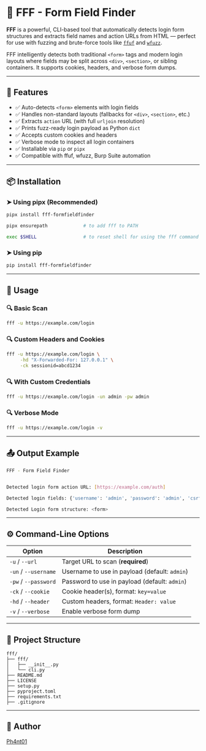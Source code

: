 # 🔐 FFF - Form Field Finder

**FFF** is a powerful, CLI-based tool that automatically detects login form structures and extracts field names and action URLs from HTML — perfect for use with fuzzing and brute-force tools like [`ffuf`](https://github.com/ffuf/ffuf) and [`wfuzz`](https://github.com/xmendez/wfuzz).

FFF intelligently detects both traditional `<form>` tags and modern login layouts where fields may be split across `<div>`, `<section>`, or sibling containers. It supports cookies, headers, and verbose form dumps.

---

## 🚀 Features

- ✅ Auto-detects `<form>` elements with login fields
- ✅ Handles non-standard layouts (fallbacks for `<div>`, `<section>`, etc.)
- ✅ Extracts `action` URL (with full `urljoin` resolution)
- ✅ Prints fuzz-ready login payload as Python `dict`
- ✅ Accepts custom cookies and headers
- ✅ Verbose mode to inspect all login containers
- ✅ Installable via `pip` or `pipx`
- ✅ Compatible with ffuf, wfuzz, Burp Suite automation

---

## 📦 Installation

### ➤ Using pipx (Recommended)

```bash
pipx install fff-formfieldfinder
```

```bash
pipx ensurepath             # to add fff to PATH

exec $SHELL                 # to reset shell for using the fff command
```

### ➤ Using pip

```bash
pip install fff-formfieldfinder
```

---

## 🧪 Usage

### 🔍 Basic Scan

```bash
fff -u https://example.com/login
```

### 🔍 Custom Headers and Cookies

```bash
fff -u https://example.com/login \
     -hd "X-Forwarded-For: 127.0.0.1" \
     -ck sessionid=abcd1234
```

### 🔍 With Custom Credentials

```bash
fff -u https://example.com/login -un admin -pw admin
```

### 🔍 Verbose Mode

```bash
fff -u https://example.com/login -v
```

---

## 📤 Output Example

```bash
FFF - Form Field Finder


Detected login form action URL: [https://example.com/auth]

Detected login fields: {'username': 'admin', 'password': 'admin', 'csrf_token': 'abc123'}

Detected Login form structure: <form>
```

---

## ⚙️ Command-Line Options

|Option|Description|
|---|---|
|`-u` / `--url`|Target URL to scan (**required**)|
|`-un` / `--username`|Username to use in payload (default: `admin`)|
|`-pw` / `--password`|Password to use in payload (default: `admin`)|
|`-ck` / `--cookie`|Cookie header(s), format: `key=value`|
|`-hd` / `--header`|Custom headers, format: `Header: value`|
|`-v` / `--verbose`|Enable verbose form dump|

---

## 📂 Project Structure

```
fff/
├── fff/
│   ├── __init__.py
│   └── cli.py
├── README.md
├── LICENSE
├── setup.py
├── pyproject.toml
├── requirements.txt
├── .gitignore
```

---

## 📜 Author

[Ph4nt01](https://github.com/Ph4nt01)
